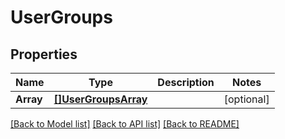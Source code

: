# UserGroups

## Properties
Name | Type | Description | Notes
------------ | ------------- | ------------- | -------------
**Array** | [**[]UserGroupsArray**](UserGroups_array.md) |  | [optional] 

[[Back to Model list]](../README.md#documentation-for-models) [[Back to API list]](../README.md#documentation-for-api-endpoints) [[Back to README]](../README.md)


